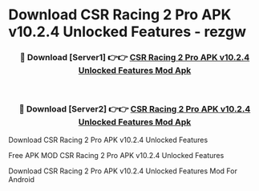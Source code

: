 # Download CSR Racing 2 Pro APK v10.2.4 Unlocked Features - rezgw



<div align="center">
<h3>🔴 Download [Server1] 👉👉 <a href="https://momento.my/?title=CSR_Racing_2_Pro_APK_v10.2.4_Unlocked_Features">CSR Racing 2 Pro APK v10.2.4 Unlocked Features Mod Apk</a></h3><br>

<h3>🔴 Download [Server2] 👉👉 <a href="https://momento.my/?title=CSR_Racing_2_Pro_APK_v10.2.4_Unlocked_Features">CSR Racing 2 Pro APK v10.2.4 Unlocked Features Mod Apk</a></h3>
</div>



Download CSR Racing 2 Pro APK v10.2.4 Unlocked Features 

Free APK MOD CSR Racing 2 Pro APK v10.2.4 Unlocked Features 

Download CSR Racing 2 Pro APK v10.2.4 Unlocked Features Mod For Android
